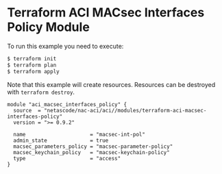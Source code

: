 <!-- BEGIN_TF_DOCS -->
# Terraform ACI MACsec Interfaces Policy Module

To run this example you need to execute:

```bash
$ terraform init
$ terraform plan
$ terraform apply
```

Note that this example will create resources. Resources can be destroyed with `terraform destroy`.

```hcl
module "aci_macsec_interfaces_policy" {
  source  = "netascode/nac-aci/aci//modules/terraform-aci-macsec-interfaces-policy"
  version = ">= 0.9.2"

  name                     = "macsec-int-pol"
  admin_state              = true
  macsec_parameters_policy = "macsec-parameter-policy"
  macsec_keychain_policy   = "macsec-keychain-policy"
  type                     = "access"
}
```
<!-- END_TF_DOCS -->